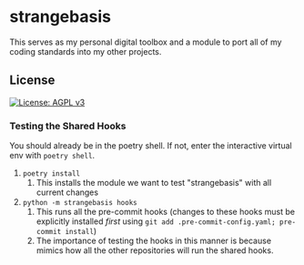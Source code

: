 # strangebasis
This serves as my personal digital toolbox and a module to port all of my coding standards into my other projects.


## License

[![License: AGPL v3](https://img.shields.io/badge/License-AGPL%20v3-blue.svg)](https://www.gnu.org/licenses/agpl-3.0)


### Testing the Shared Hooks
You should already be in the poetry shell. If not, enter the interactive virtual env with `poetry shell`.
1. `poetry install`
   1. This installs the module we want to test "strangebasis" with all current changes
2. `python -m strangebasis hooks`
   1. This runs all the pre-commit hooks (changes to these hooks must be explicitly installed *first* using `git add .pre-commit-config.yaml; pre-commit install`)
   2. The importance of testing the hooks in this manner is because mimics how all the other repositories will run the shared hooks.
